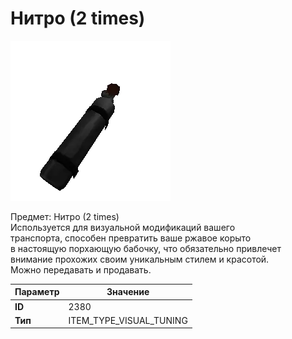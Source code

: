 # Нитро (2 times)

![Item Image](../img/2380.webp?raw=true)

Предмет: Нитро (2 times)<br>Используется для визуальной модификаций вашего<br>транспорта, способен превратить ваше ржавое корыто<br>в настоящую порхающую бабочку, что обязательно привлечет<br>внимание прохожих своим уникальным стилем и красотой.<br>Можно передавать и продавать.


| Параметр | Значение |
|----------|----------|
| **ID** | 2380 |
| **Тип** | ITEM_TYPE_VISUAL_TUNING |


